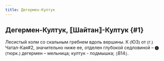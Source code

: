 ```yaml
---
title: Дегермен-Култук
---
```

## Дегермен-Култук, ⟦Шайтан⟧-Култук {#1}

Лесистый холм со скальным гребнем вдоль вершины. К ⦅ЮЗ⦆ от ⦅г.⦆ Чатал-Кая#2, значительно ниже ее, отделен глубокой седловиной – ❶ ⦅тюрк.⦆ дегермен – мельница; култук - подмышка; ⦃В14⦄.
